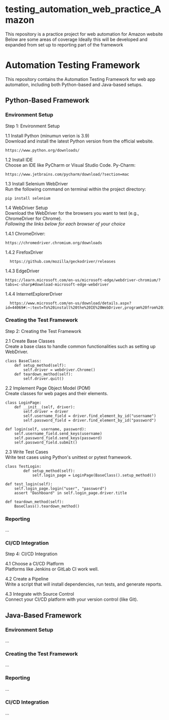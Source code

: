 # testing_automation_web_practice_Amazon
This repository is a practice project for web automation for Amazon website
Below are some areas of coverage
Ideally this will be developed and expanded from set up to reporting part of the framework

# Automation Testing Framework
This repository contains the Automation Testing Framework for web app automation, including both Python-based and Java-based setups.

## Python-Based Framework

### Environment Setup

Step 1: Environment Setup

1.1 Install Python (minumun verion is 3.9)</br>
    Download and install the latest Python version from the official website.
    
    https://www.python.org/downloads/
  
1.2 Install IDE</br>
    Choose an IDE like PyCharm or Visual Studio Code.
    Py-Charm:
    
    https://www.jetbrains.com/pycharm/download/?section=mac
    
1.3 Install Selenium WebDriver</br>
    Run the following command on terminal within the project directory:

    pip install selenium

1.4 WebDriver Setup</br>
    Download the WebDriver for the browsers you want to test (e.g., ChromeDriver for Chrome).</br>
    <i>Following the links below for each browser of your choice</i></br>
    
  1.4.1 ChromeDriver:
    
    https://chromedriver.chromium.org/downloads
    
  1.4.2 FirefoxDriver
  
      https://github.com/mozilla/geckodriver/releases
    
  1.4.3 EdgeDriver
  
    https://learn.microsoft.com/en-us/microsoft-edge/webdriver-chromium/?tabs=c-sharp#download-microsoft-edge-webdriver

  1.4.4 InternetExplorerDriver
  
      https://www.microsoft.com/en-us/download/details.aspx?id=44069#:~:text=To%20install%20the%20IE%20WebDriver,program%20from%20its%20current%20location.
    
### Creating the Test Framework

Step 2: Creating the Test Framework

2.1 Create Base Classes</br>
    Create a base class to handle common functionalities such as setting up WebDriver.


    class BaseClass:
        def setup_method(self):
            self.driver = webdriver.Chrome()
        def teardown_method(self):
            self.driver.quit()
            
2.2 Implement Page Object Model (POM)</br>
    Create classes for web pages and their elements.


    class LoginPage:
        def __init__(self, driver):
            self.driver = driver
            self.username_field = driver.find_element_by_id("username")
            self.password_field = driver.find_element_by_id("password")

    def login(self, username, password):
        self.username_field.send_keys(username)
        self.password_field.send_keys(password)
        self.password_field.submit()

2.3 Write Test Cases</br>
Write test cases using Python's unittest or pytest framework.
    
    class TestLogin:
            def setup_method(self):
                self.login_page = LoginPage(BaseClass().setup_method())

    def test_login(self):
        self.login_page.login("user", "password")
        assert "Dashboard" in self.login_page.driver.title

    def teardown_method(self):
        BaseClass().teardown_method()

### Reporting
...

### CI/CD Integration

Step 4: CI/CD Integration

4.1 Choose a CI/CD Platform</br>
    Platforms like Jenkins or GitLab CI work well.

4.2 Create a Pipeline</br>
    Write a script that will install dependencies, run tests, and generate reports.

4.3 Integrate with Source Control</br>
    Connect your CI/CD platform with your version control (like Git).

## Java-Based Framework

### Environment Setup
...

### Creating the Test Framework
...

### Reporting
...

### CI/CD Integration
...
